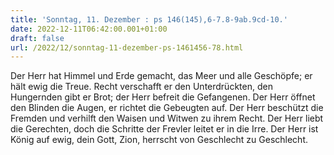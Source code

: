 ```yaml
---
title: 'Sonntag, 11. Dezember : ps 146(145),6-7.8-9ab.9cd-10.'
date: 2022-12-11T06:42:00.001+01:00
draft: false
url: /2022/12/sonntag-11-dezember-ps-1461456-78.html
---
```


Der Herr hat Himmel und Erde gemacht, das Meer und alle Geschöpfe; er hält ewig die Treue. Recht verschafft er den Unterdrückten, den Hungernden gibt er Brot; der Herr befreit die Gefangenen. Der Herr öffnet den Blinden die Augen, er richtet die Gebeugten auf. Der Herr beschützt die Fremden und verhilft den Waisen und Witwen zu ihrem Recht. Der Herr liebt die Gerechten, doch die Schritte der Frevler leitet er in die Irre. Der Herr ist König auf ewig, dein Gott, Zion, herrscht von Geschlecht zu Geschlecht.